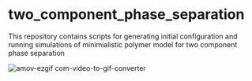 # two_component_phase_separation

This repository contains scripts for generating initial configuration and running simulations of minimialistic polymer model for two component phase separation

![amov-ezgif com-video-to-gif-converter](https://github.com/user-attachments/assets/2fb83f84-16f8-4350-8dc4-b2b38827edd7)
